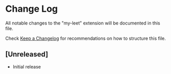 # Change Log

All notable changes to the "my-leet" extension will be documented in this file.

Check [Keep a Changelog](http://keepachangelog.com/) for recommendations on how to structure this file.

## [Unreleased]

- Initial release
